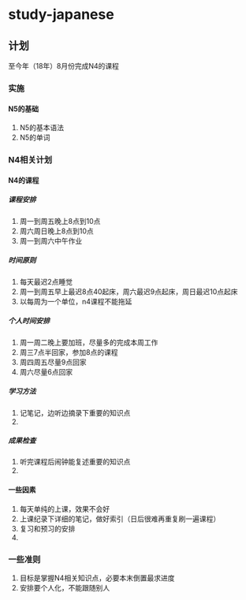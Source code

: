 # study-japanese
## 计划
至今年（18年）8月份完成N4的课程
### 实施
#### N5的基础
1. N5的基本语法
2. N5的单词

### N4相关计划
#### N4的课程

##### 课程安排
1. 周一到周五晚上8点到10点
2. 周六周日晚上8点到10点
3. 周一到周六中午作业


##### 时间原则
1. 每天最迟2点睡觉
2. 周一到周五早上最迟8点40起床，周六最迟9点起床，周日最迟10点起床
3. 以每周为一个单位，n4课程不能拖延

##### 个人时间安排
1. 周一周二晚上要加班，尽量多的完成本周工作
2. 周三7点半回家，参加8点的课程
3. 周四周五尽量9点回家
4. 周六尽量6点回家

##### 学习方法
1. 记笔记，边听边摘录下重要的知识点
2. 

##### 成果检查
1. 听完课程后闹钟能复述重要的知识点
2. 

#### 一些因素
1. 每天单纯的上课，效果不会好
2. 上课纪录下详细的笔记，做好索引（日后很难再重复刷一遍课程）
3. 复习和预习的安排
4. 

### 一些准则
1. 目标是掌握N4相关知识点，必要本末倒置最求进度
2. 安排要个人化，不能跟随别人
